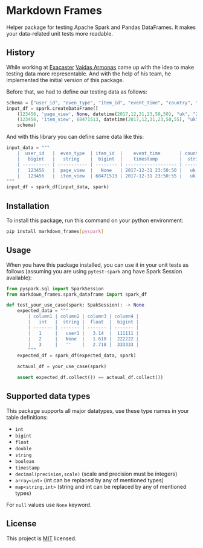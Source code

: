 # Markdown Frames

Helper package for testing Apache Spark and Pandas DataFrames.
It makes your data-related unit tests more readable.

## History

While working at [Exacaster](https://exacaster.com/) [Vaidas Armonas](https://github.com/Va1da2) came up with the idea to make testing data more representable. And with the help of his team, he implemented the initial version of this package.

Before that, we had to define our testing data as follows:
```python
schema = ["user_id", "even_type", "item_id", "event_time", "country", "dt"]
input_df = spark.createDataFrame([
    (123456, 'page_view', None, datetime(2017,12,31,23,50,50), "uk", "2017-12-31"),
    (123456, 'item_view', 68471513, datetime(2017,12,31,23,50,55), "uk", "2017-12-31")], 
    schema)
```

And with this library you can define same data like this:
```python
input_data = """ 
    |  user_id   |  even_type  | item_id  |    event_time       | country  |     dt      |
    |   bigint   |   string    |  bigint  |    timestamp        |  string  |   string    |
    | ---------- | ----------- | -------- | ------------------- | -------- | ----------- |
    |   123456   |  page_view  |   None   | 2017-12-31 23:50:50 |   uk     | 2017-12-31  |
    |   123456   |  item_view  | 68471513 | 2017-12-31 23:50:55 |   uk     | 2017-12-31  |
"""
input_df = spark_df(input_data, spark)
```

## Installation
To install this package, run this command on your python environment:
```bash
pip install markdown_frames[pyspark]
```

## Usage

When you have this package installed, you can use it in your unit tests as follows (assuming you are using `pytest-spark` ang have Spark Session available):

```python
from pyspark.sql import SparkSession
from markdown_frames.spark_dataframe import spark_df

def test_your_use_case(spark: SpakSession): -> None
    expected_data = """
        | column1 | column2 | column3 | column4 |
        |   int   |  string |  float  |  bigint |
        | ------- | ------- | ------- | ------- |
        |   1     |   user1 |   3.14  |  111111 |
        |   2     |   None  |   1.618 |  222222 |
        |   3     |   ''    |   2.718 |  333333 |
        """
    expected_df = spark_df(expected_data, spark)

    actaual_df = your_use_case(spark)

    assert expected_df.collect()) == actaual_df.collect())
```

## Supported data types

This package supports all major datatypes, use these type names in your table definitions:
- `int`
- `bigint`
- `float`
- `double`
- `string`
- `boolean`
- `timestamp`
- `decimal(precision,scale)` (scale and precision must be integers)
- `array<int>` (int can be replaced by  any of mentioned types)
- `map<string,int>` (string and int can be replaced by any of mentioned types)

For `null` values use `None` keyword.

## License

This project is [MIT](./LICENSE) licensed.
